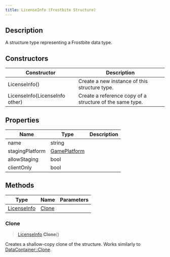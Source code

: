 ```yaml
---
title: LicenseInfo (Frostbite Structure)
---
```

## Description

A structure type representing a Frostbite data type.

## Constructors

| Constructor                    | Description                                              |
| ------------------------------ | -------------------------------------------------------- |
| LicenseInfo()                  | Create a new instance of this structure type.            |
| LicenseInfo(LicenseInfo other) | Create a reference copy of a structure of the same type. |

## Properties

| Name            | Type                         | Description |
| --------------- | ---------------------------- | ----------- |
| name            | string                       |             |
| stagingPlatform | [GamePlatform](GamePlatform) |             |
| allowStaging    | bool                         |             |
| clientOnly      | bool                         |             |

## Methods

| Type                       | Name            | Parameters |
| -------------------------- | --------------- | ---------- |
| [LicenseInfo](LicenseInfo) | [Clone](#clone) |            |

### Clone

> [LicenseInfo](LicenseInfo) **Clone**()

Creates a shallow-copy clone of the structure. Works similarly to [DataContainer::Clone](/vext/ref/cls/shr/datacontainer#clone).
